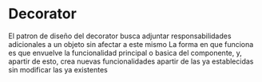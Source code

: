 # Decorator
El patron de diseño del decorator busca adjuntar responsabilidades adicionales a un objeto sin afectar a este mismo
La forma en que funciona es que envuelve la funcionalidad principal o basica del componente, y, apartir de esto, crea nuevas funcionalidades apartir de las ya establecidas sin modificar las ya existentes